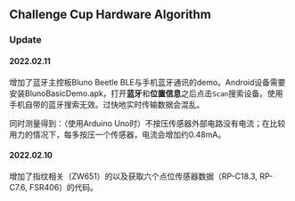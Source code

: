 ## Challenge Cup Hardware Algorithm

### Update

#### 2022.02.11

增加了蓝牙主控板Bluno Beetle BLE与手机蓝牙通讯的demo。Android设备需要安装BlunoBasicDemo.apk，打开**蓝牙**和**位置信息**之后点击`Scan`搜索设备。使用手机自带的蓝牙搜索无效。过快地实时传输数据会混乱。

同时测量得到：（使用Arduino Uno时）不按压传感器外部电路没有电流；在比较用力的情况下，每多按压一个传感器，电流会增加约0.48mA。

#### 2022.02.10

增加了指纹相关（ZW651）的以及获取六个点位传感器数据（RP-C18.3, RP-C7.6, FSR406）的代码。
